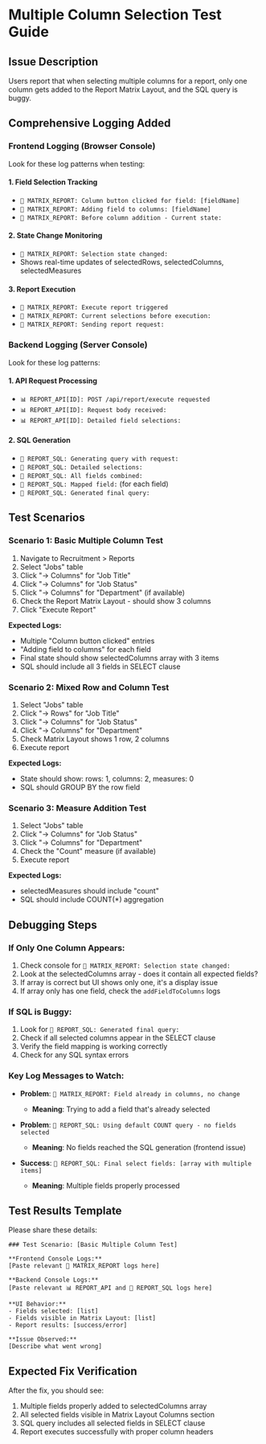 # Multiple Column Selection Test Guide

## Issue Description
Users report that when selecting multiple columns for a report, only one column gets added to the Report Matrix Layout, and the SQL query is buggy.

## Comprehensive Logging Added

### Frontend Logging (Browser Console)
Look for these log patterns when testing:

#### 1. Field Selection Tracking
- `🎯 MATRIX_REPORT: Column button clicked for field: [fieldName]`
- `🎯 MATRIX_REPORT: Adding field to columns: [fieldName]`
- `🎯 MATRIX_REPORT: Before column addition - Current state:`

#### 2. State Change Monitoring
- `🎯 MATRIX_REPORT: Selection state changed:`
- Shows real-time updates of selectedRows, selectedColumns, selectedMeasures

#### 3. Report Execution
- `🎯 MATRIX_REPORT: Execute report triggered`
- `🎯 MATRIX_REPORT: Current selections before execution:`
- `🎯 MATRIX_REPORT: Sending report request:`

### Backend Logging (Server Console)
Look for these log patterns:

#### 1. API Request Processing
- `📊 REPORT_API[ID]: POST /api/report/execute requested`
- `📊 REPORT_API[ID]: Request body received:`
- `📊 REPORT_API[ID]: Detailed field selections:`

#### 2. SQL Generation
- `🔧 REPORT_SQL: Generating query with request:`
- `🔧 REPORT_SQL: Detailed selections:`
- `🔧 REPORT_SQL: All fields combined:`
- `🔧 REPORT_SQL: Mapped field:` (for each field)
- `🔧 REPORT_SQL: Generated final query:`

## Test Scenarios

### Scenario 1: Basic Multiple Column Test
1. Navigate to Recruitment > Reports
2. Select "Jobs" table
3. Click "→ Columns" for "Job Title" 
4. Click "→ Columns" for "Job Status"
5. Click "→ Columns" for "Department" (if available)
6. Check the Report Matrix Layout - should show 3 columns
7. Click "Execute Report"

**Expected Logs:**
- Multiple "Column button clicked" entries
- "Adding field to columns" for each field
- Final state should show selectedColumns array with 3 items
- SQL should include all 3 fields in SELECT clause

### Scenario 2: Mixed Row and Column Test
1. Select "Jobs" table
2. Click "→ Rows" for "Job Title"
3. Click "→ Columns" for "Job Status" 
4. Click "→ Columns" for "Department"
5. Check Matrix Layout shows 1 row, 2 columns
6. Execute report

**Expected Logs:**
- State should show: rows: 1, columns: 2, measures: 0
- SQL should GROUP BY the row field

### Scenario 3: Measure Addition Test
1. Select "Jobs" table
2. Click "→ Columns" for "Job Status"
3. Click "→ Columns" for "Department"
4. Check the "Count" measure (if available)
5. Execute report

**Expected Logs:**
- selectedMeasures should include "count"
- SQL should include COUNT(*) aggregation

## Debugging Steps

### If Only One Column Appears:
1. Check console for `🎯 MATRIX_REPORT: Selection state changed:`
2. Look at the selectedColumns array - does it contain all expected fields?
3. If array is correct but UI shows only one, it's a display issue
4. If array only has one field, check the `addFieldToColumns` logs

### If SQL is Buggy:
1. Look for `🔧 REPORT_SQL: Generated final query:`
2. Check if all selected columns appear in the SELECT clause
3. Verify the field mapping is working correctly
4. Check for any SQL syntax errors

### Key Log Messages to Watch:
- **Problem**: `🎯 MATRIX_REPORT: Field already in columns, no change`
  - **Meaning**: Trying to add a field that's already selected
  
- **Problem**: `🔧 REPORT_SQL: Using default COUNT query - no fields selected`
  - **Meaning**: No fields reached the SQL generation (frontend issue)
  
- **Success**: `🔧 REPORT_SQL: Final select fields: [array with multiple items]`
  - **Meaning**: Multiple fields properly processed

## Test Results Template
Please share these details:

```
### Test Scenario: [Basic Multiple Column Test]

**Frontend Console Logs:**
[Paste relevant 🎯 MATRIX_REPORT logs here]

**Backend Console Logs:**
[Paste relevant 📊 REPORT_API and 🔧 REPORT_SQL logs here]

**UI Behavior:**
- Fields selected: [list]
- Fields visible in Matrix Layout: [list]
- Report results: [success/error]

**Issue Observed:**
[Describe what went wrong]
```

## Expected Fix Verification
After the fix, you should see:
1. Multiple fields properly added to selectedColumns array
2. All selected fields visible in Matrix Layout Columns section
3. SQL query includes all selected fields in SELECT clause
4. Report executes successfully with proper column headers
